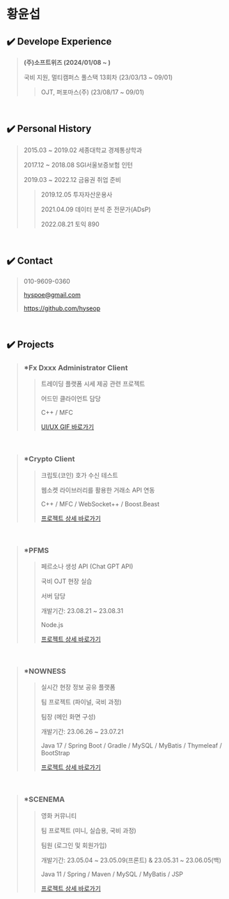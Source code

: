 # 황윤섭


## ✔️ Develope Experience  

> **(주)소프트위즈 (2024/01/08 ~ )** </br>
>
> 국비 지원, 멀티캠퍼스 풀스택 13회차 (23/03/13 ~ 09/01) </br>
>
>> OJT, 퍼포마스(주) (23/08/17 ~ 09/01) </br>



</br>

## ✔️ Personal History  

> 2015.03 ~ 2019.02 세종대학교 경제통상학과
>
> 2017.12 ~ 2018.08 SGI서울보증보험 인턴
>
> 2019.03 ~ 2022.12 금융권 취업 준비
>
>> 2019.12.05 투자자산운용사
>>
>> 2021.04.09 데이터 분석 준 전문가(ADsP)
>>
>> 2022.08.21 토익 890


</br>

## ✔️ Contact

> 010-9609-0360
>
> hyspoe@gmail.com
>
> https://github.com/hyseop
  
</br>

## ✔️ Projects

> ### *Fx Dxxx Administrator Client</br>
>
>> 트레이딩 플랫폼 시세 제공 관련 프로젝트
>>
>> 어드민 클라이언트 담당
>> 
>> C++ / MFC
>> 
>> [UI/UX GIF 바로가기](https://github.com/hyseop/FxDxxxAdministratorClient)
</br>

> ### *Crypto Client</br>
>
>> 크립토(코인) 호가 수신 테스트
>>
>> 웹소켓 라이브러리를 활용한 거래소 API 연동
>> 
>> C++ / MFC / WebSocket++ / Boost.Beast
>> 
>> [프로젝트 상세 바로가기](https://github.com/hyseop/CryptoClient)
</br>

> ### *PFMS</br>
> 
>> 페르소나 생성 API (Chat GPT API)
>>   
>> 국비 OJT 현장 실습
>> 
>> 서버 담당
>> 
>> 개발기간: 23.08.21 ~ 23.08.31
>> 
>> Node.js
>> 
>> [프로젝트 상세 바로가기](https://github.com/hyseop/PFMS)
</br>

> ### *NOWNESS</br>
> 
>> 실시간 현장 정보 공유 플랫폼
>>   
>> 팀 프로젝트 (파이널, 국비 과정)
>> 
>> 팀장 (메인 화면 구성)
>> 
>> 개발기간: 23.06.26 ~ 23.07.21
>> 
>> Java 17 / Spring Boot / Gradle / MySQL / MyBatis / Thymeleaf / BootStrap
>> 
>> [프로젝트 상세 바로가기](https://github.com/hyseop/NOWNESS)
</br>
   
> ### *SCENEMA</br>
> 
>> 영화 커뮤니티
>>   
>> 팀 프로젝트 (미니, 실습용, 국비 과정)
>> 
>> 팀원 (로그인 및 회원가입)
>> 
>> 개발기간: 23.05.04 ~ 23.05.09(프론트) & 23.05.31 ~ 23.06.05(백)
>> 
>> Java 11 / Spring / Maven / MySQL / MyBatis / JSP
>> 
>> [프로젝트 상세 바로가기](https://github.com/hyseop/SCENEMA)
</br>
